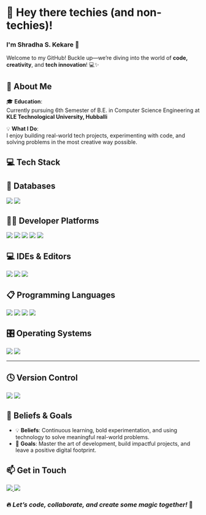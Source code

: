 # 👋 Hey there techies (and non-techies)!  
### I'm **Shradha S. Kekare** 🚀  
Welcome to my GitHub! Buckle up—we’re diving into the world of **code, creativity**, and **tech innovation**! 💻✨



## 🚀 About Me

🎓 **Education**:  
Currently pursuing 6th Semester of B.E. in Computer Science Engineering at **KLE Technological University, Hubballi**

💡 **What I Do**:  
I enjoy building real-world tech projects, experimenting with code, and solving problems in the most creative way possible.



## 💻 Tech Stack







## 💾 Databases
<p>
  <img src="https://img.shields.io/badge/MongoDB-47A248?style=for-the-badge&logo=mongodb&logoColor=white"/>
  <img src="https://img.shields.io/badge/MySQL-00758F?style=for-the-badge&logo=mysql&logoColor=white"/>
</p>



## 🧑‍💻 Developer Platforms
<p>
  <img src="https://img.shields.io/badge/Hackerrank-2EC866?style=for-the-badge&logo=hackerrank&logoColor=white"/>
  <img src="https://img.shields.io/badge/LeetCode-FFA116?style=for-the-badge&logo=leetcode&logoColor=black"/>
  <img src="https://img.shields.io/badge/Kaggle-20BEFF?style=for-the-badge&logo=kaggle&logoColor=white"/>
  <img src="https://img.shields.io/badge/GeeksforGeeks-2F8D46?style=for-the-badge&logo=geeksforgeeks&logoColor=white"/>
  <img src="https://img.shields.io/badge/Postman-FF6C37?style=for-the-badge&logo=postman&logoColor=white"/>
</p>




## 💻 IDEs & Editors
<p>
  <img src="https://img.shields.io/badge/Jupyter Notebook-F37626?style=for-the-badge&logo=jupyter&logoColor=white"/>
  <img src="https://img.shields.io/badge/VS Code-007ACC?style=for-the-badge&logo=visualstudiocode&logoColor=white"/>
  <img src="https://img.shields.io/badge/Code::Blocks-006CB6?style=for-the-badge&logo=code-blocks&logoColor=white"/>
</p>



## 📋 Programming Languages
<p>
  <img src="https://img.shields.io/badge/C-00599C?style=for-the-badge&logo=c&logoColor=white"/>
  <img src="https://img.shields.io/badge/C++-004482?style=for-the-badge&logo=cplusplus&logoColor=white"/>
  <img src="https://img.shields.io/badge/Java-ED8B00?style=for-the-badge&logo=java&logoColor=white"/>
  <img src="https://img.shields.io/badge/Python-3776AB?style=for-the-badge&logo=python&logoColor=white"/>
 
</p>



## 🎛️ Operating Systems
<p>
  <img src="https://img.shields.io/badge/Windows-0078D6?style=for-the-badge&logo=windows&logoColor=white"/>
  <img src="https://img.shields.io/badge/Ubuntu-E95420?style=for-the-badge&logo=ubuntu&logoColor=white"/>
</p>

---

## 🕓 Version Control
<p>
  <img src="https://img.shields.io/badge/Git-F05032?style=for-the-badge&logo=git&logoColor=white"/>
  <img src="https://img.shields.io/badge/GitHub-181717?style=for-the-badge&logo=github&logoColor=white"/>
  
</p>








## 🌟 Beliefs & Goals

- 💡 **Beliefs**: Continuous learning, bold experimentation, and using technology to solve meaningful real-world problems.
- 🎯 **Goals**: Master the art of development, build impactful projects, and leave a positive digital footprint.





## 📫 Get in Touch

<p>
  <a href="kenkreshraddha92@gmail.com">
    <img src="https://img.shields.io/badge/Gmail-D14836?style=for-the-badge&logo=gmail&logoColor=white"/>
  </a>
  <a href="https://www.linkedin.com/in/shradha-kekare-b33862298" target="_blank">
    <img src="https://img.shields.io/badge/LinkedIn-0A66C2?style=for-the-badge&logo=linkedin&logoColor=white"/>
  </a>
</p>




### 🔥 *Let’s code, collaborate, and create some magic together!* 🚀
